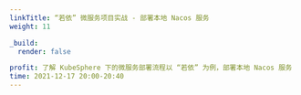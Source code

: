 ```yaml
---
linkTitle: “若依” 微服务项目实战 - 部署本地 Nacos 服务
weight: 11

_build:
  render: false

profit: 了解 KubeSphere 下的微服务部署流程以 “若依” 为例，部署本地 Nacos 服务
time: 2021-12-17 20:00-20:40
---
```

